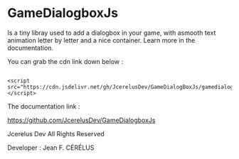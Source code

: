 # GameDialogboxJs
Is a tiny libray used to add a dialogbox in your game,
with asmooth text animation letter by letter and a nice container.
Learn more in the documentation.





You can grab the cdn link down below :
<pre><code>
&lt;script src="https://cdn.jsdelivr.net/gh/JcerelusDev/GameDialogBoxJs/gamedialogbox.min.js"&gt;&lt;/script&gt;
</code></pre>

The documentation link :

https://github.com/JcerelusDev/GameDialogboxJs




Jcerelus Dev All Rights Reserved 

Developer : Jean F. CÉRÉLUS
